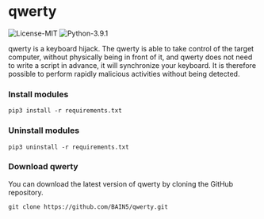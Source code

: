 # qwerty

![License-MIT](https://img.shields.io/badge/License-MIT-success)
![Python-3.9.1](https://img.shields.io/badge/Python-3.9.1-blue)

qwerty is a keyboard hijack. The qwerty is able to take control of the target computer, without physically being in front of it, and qwerty does not need to write a script in advance, it will synchronize your keyboard. It is therefore possible to perform rapidly malicious activities without being detected.

### Install modules

	pip3 install -r requirements.txt

### Uninstall modules

	pip3 uninstall -r requirements.txt

### Download qwerty

You can download the latest version of qwerty by cloning the GitHub repository.

	git clone https://github.com/BAIN5/qwerty.git
